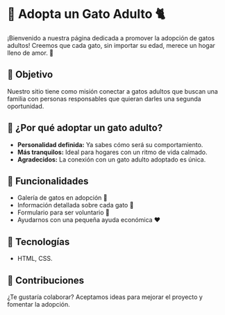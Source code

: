 # 🐾 Adopta un Gato Adulto 🐈

¡Bienvenido a nuestra página dedicada a promover la adopción de gatos adultos! Creemos que cada gato, sin importar su edad, merece un hogar lleno de amor. 🌟

## 🚀 Objetivo

Nuestro sitio tiene como misión conectar a gatos adultos que buscan una familia con personas responsables que quieran darles una segunda oportunidad.

## 🧡 ¿Por qué adoptar un gato adulto?

- **Personalidad definida:** Ya sabes cómo será su comportamiento.
- **Más tranquilos:** Ideal para hogares con un ritmo de vida calmado.
- **Agradecidos:** La conexión con un gato adulto adoptado es única.

## 🎨 Funcionalidades

- Galería de gatos en adopción 🐾  
- Información detallada sobre cada gato 📝  
- Formulario para ser voluntario 📧  
- Ayudarnos con una pequeña ayuda económica ❤️

## 🔧 Tecnologías


- HTML, CSS.


## 🚸 Contribuciones

¿Te gustaría colaborar? Aceptamos ideas para mejorar el proyecto y fomentar la adopción.
